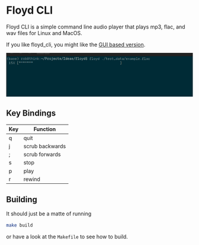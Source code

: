 # Floyd CLI

Floyd CLI is a simple command line audio player that plays mp3, flac, and wav files for Linux and MacOS.

If you like floyd_cli, you might like the [GUI based version](https://therohans.com/floyd/).

![CLI](./doc/cli.png)

## Key Bindings

| Key     | Function      |
| ------- | ------------- |
| q       | quit           |
| j       | scrub backwards |
| ;       | scrub forwards |
| s       | stop |
| p       | play |
| r       | rewind |

## Building

It should just be a matte of running

```bash
make build
```

or have a look at the `Makefile` to see how to build.

